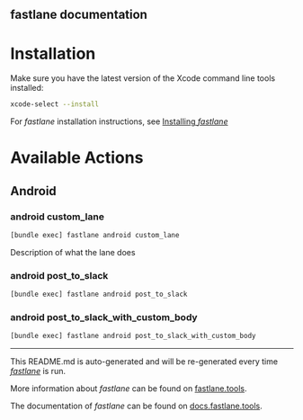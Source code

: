 fastlane documentation
----

# Installation

Make sure you have the latest version of the Xcode command line tools installed:

```sh
xcode-select --install
```

For _fastlane_ installation instructions, see [Installing _fastlane_](https://docs.fastlane.tools/#installing-fastlane)

# Available Actions

## Android

### android custom_lane

```sh
[bundle exec] fastlane android custom_lane
```

Description of what the lane does

### android post_to_slack

```sh
[bundle exec] fastlane android post_to_slack
```



### android post_to_slack_with_custom_body

```sh
[bundle exec] fastlane android post_to_slack_with_custom_body
```



----

This README.md is auto-generated and will be re-generated every time [_fastlane_](https://fastlane.tools) is run.

More information about _fastlane_ can be found on [fastlane.tools](https://fastlane.tools).

The documentation of _fastlane_ can be found on [docs.fastlane.tools](https://docs.fastlane.tools).
